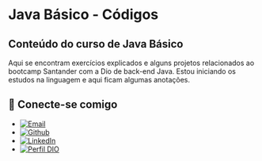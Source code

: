 # Java Básico - Códigos
## Conteúdo do curso de Java Básico
Aqui se encontram exercícios explicados e alguns projetos relacionados ao bootcamp Santander com a Dio de back-end Java.
Estou iniciando os estudos na linguagem e aqui ficam algumas anotações.

## 📩 Conecte-se comigo

- [![Email](https://img.shields.io/badge/-Email-000?style=for-the-badge&logo=microsoft-outlook&logoColor=FF00F6&color:FFF)](mailto:ads.jjgirotto@gmail.com)
- [![Github](https://img.shields.io/badge/Github-000?style=for-the-badge&logo=github)](https://github.com/jjgirotto)
- [![LinkedIn](https://img.shields.io/badge/LinkedIn-000?style=for-the-badge&logo=linkedin&logoColor=0E76A8)](https://br.linkedin.com/in/juliana-girotto-leite)
- [![Perfil DIO](https://img.shields.io/badge/Perfil%20DIO-000?style=for-the-badge)](https://www.dio.me/users/ads_jjgirotto)
